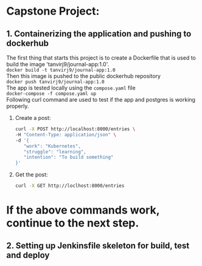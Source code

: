# Capstone Project:

## 1. Containerizing the application and pushing to dockerhub
The first thing that starts this project is to create a Dockerfile that is used to build the image 'tanvirj9/journal-app:1.0'. <br>
`docker build -t tanvirj9/journal-app:1.0` <br>
Then this image is pushed to the public dockerhub repository <br>
`docker push tanvirj9/journal-app:1.0` <br>
The app is tested locally using the `compose.yaml` file <br>
`docker-compose -f compose.yaml up` <br>
Following curl command are used to test if the app and postgres is working properly.
1. Create a post:  
   ```bash
   curl -X POST http://localhost:8000/entries \
   -H "Content-Type: application/json" \
   -d '{
      "work": "Kubernetes", 
      "struggle": "learning",
      "intention": "To build something" 
   }'

2. Get the post:
    ```bash
    curl -X GET http://loclhost:8000/entries

# If the above commands work, continue to the next step. 
   
## 2. Setting up Jenkinsfile skeleton for build, test and deploy